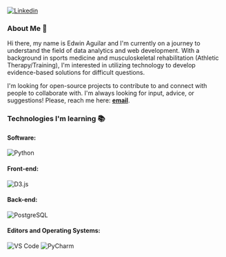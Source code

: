 [![Linkedin](https://img.shields.io/badge/-LinkedIn-blue?style=flat&logo=Linkedin&logoColor=white&link=https://linkedin.com/in/brennankbrown/)](https://www.linkedin.com/in/elaguila/)

### About Me 👋

Hi there, my name is Edwin Aguilar and I'm currently on a journey to understand the field of data analytics and web development. With a background in sports medicine and musculoskeletal rehabilitation (Athletic Therapy/Training), I'm interested in utilizing technology to develop evidence-based solutions for difficult questions.

I'm looking for open-source projects to contribute to and connect with people to collaborate with. I'm always looking for input, advice, or suggestions! Please, reach me here: [**email**](mailto:edwinlibniaguilar@gmail.com). 

### Technologies I'm learning 📚
#### Software: 
![Python](http://img.shields.io/badge/-Python-3776AB?style=flat-square&logo=python&logoColor=fff7a1)
 
#### Front-end:
![D3.js](https://img.shields.io/badge/-D3&#46;js-333333?style=flat-square&logo=d3.js&logoColor=F9A03C)

#### Back-end:
![PostgreSQL](https://img.shields.io/badge/-PostgreSQL-336791?style=flat-square&logo=postgresql)

#### Editors and Operating Systems:
![VS Code](http://img.shields.io/badge/-VS%20Code-007ACC?style=flat-square&logo=visual-studio-code&logoColor=ffffff)
![PyCharm](https://img.shields.io/badge/pycharm-143?style=flat-square&logo=pycharm&logoColor=black&color=black&labelColor=green)

<!--
**elaguila626/elaguila626** is a ✨ _special_ ✨ repository because its `README.md` (this file) appears on your GitHub profile.


Here are some ideas to get you started:

- 🔭 I’m currently working on ...
- 🌱 I’m currently learning ...
- 👯 I’m looking to collaborate on ...
- 🤔 I’m looking for help with ...
- 💬 Ask me about ...
- 📫 How to reach me: ...
- 😄 Pronouns: ...
- ⚡ Fun fact: ...
-->
